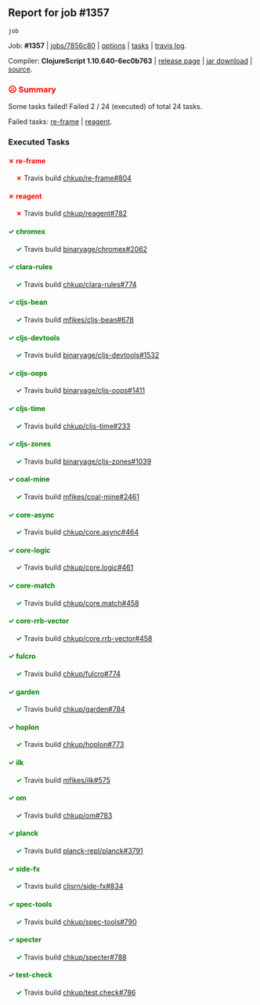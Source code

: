## Report for job #1357
```
job
```


Job: **#1357** | [jobs/7856c80](https://github.com/cljs-oss/canary/commit/7856c803decb6338e37a34665e9c9a803080a10f) | [options](options.edn) | [tasks](tasks.edn) | [travis log](https://travis-ci.org/cljs-oss/canary/builds/668696390).

Compiler: **ClojureScript 1.10.640-6ec0b763** | [release page](https://github.com/cljs-oss/canary/releases/tag/r1.10.640-6ec0b763) | [jar download](https://github.com/cljs-oss/canary/releases/download/r1.10.640-6ec0b763/clojurescript-1.10.640-6ec0b763.jar) | [source](https://github.com/clojure/clojurescript/commit/6ec0b763bbbef0a67964e05bc9c1d002455d75c7).

### <b style='color:red'>☹ Summary</b>

Some tasks failed! Failed 2 / 24 (executed) of total 24 tasks.

Failed tasks: [re-frame](#-re-frame) | [reagent](#-reagent).

### Executed Tasks

#### <b style='color:red'>&#x2717; re-frame</b>
&nbsp;&nbsp;&nbsp;&nbsp;<b style='color:red'>&#x2717;</b> Travis build [chkup/re-frame#804](https://travis-ci.org/chkup/re-frame/builds/668697582)<br>

#### <b style='color:red'>&#x2717; reagent</b>
&nbsp;&nbsp;&nbsp;&nbsp;<b style='color:red'>&#x2717;</b> Travis build [chkup/reagent#782](https://travis-ci.org/chkup/reagent/builds/668697590)<br>

#### <b style='color:green'>&#x2713; chromex</b>
&nbsp;&nbsp;&nbsp;&nbsp;<b style='color:green'>&#x2713;</b> Travis build [binaryage/chromex#2062](https://travis-ci.org/binaryage/chromex/builds/668697400)<br>

#### <b style='color:green'>&#x2713; clara-rules</b>
&nbsp;&nbsp;&nbsp;&nbsp;<b style='color:green'>&#x2713;</b> Travis build [chkup/clara-rules#774](https://travis-ci.org/chkup/clara-rules/builds/668697412)<br>

#### <b style='color:green'>&#x2713; cljs-bean</b>
&nbsp;&nbsp;&nbsp;&nbsp;<b style='color:green'>&#x2713;</b> Travis build [mfikes/cljs-bean#678](https://travis-ci.org/mfikes/cljs-bean/builds/668697414)<br>

#### <b style='color:green'>&#x2713; cljs-devtools</b>
&nbsp;&nbsp;&nbsp;&nbsp;<b style='color:green'>&#x2713;</b> Travis build [binaryage/cljs-devtools#1532](https://travis-ci.org/binaryage/cljs-devtools/builds/668697416)<br>

#### <b style='color:green'>&#x2713; cljs-oops</b>
&nbsp;&nbsp;&nbsp;&nbsp;<b style='color:green'>&#x2713;</b> Travis build [binaryage/cljs-oops#1411](https://travis-ci.org/binaryage/cljs-oops/builds/668697418)<br>

#### <b style='color:green'>&#x2713; cljs-time</b>
&nbsp;&nbsp;&nbsp;&nbsp;<b style='color:green'>&#x2713;</b> Travis build [chkup/cljs-time#233](https://travis-ci.org/chkup/cljs-time/builds/668697420)<br>

#### <b style='color:green'>&#x2713; cljs-zones</b>
&nbsp;&nbsp;&nbsp;&nbsp;<b style='color:green'>&#x2713;</b> Travis build [binaryage/cljs-zones#1039](https://travis-ci.org/binaryage/cljs-zones/builds/668697426)<br>

#### <b style='color:green'>&#x2713; coal-mine</b>
&nbsp;&nbsp;&nbsp;&nbsp;<b style='color:green'>&#x2713;</b> Travis build [mfikes/coal-mine#2461](https://travis-ci.org/mfikes/coal-mine/builds/668697440)<br>

#### <b style='color:green'>&#x2713; core-async</b>
&nbsp;&nbsp;&nbsp;&nbsp;<b style='color:green'>&#x2713;</b> Travis build [chkup/core.async#464](https://travis-ci.org/chkup/core.async/builds/668697446)<br>

#### <b style='color:green'>&#x2713; core-logic</b>
&nbsp;&nbsp;&nbsp;&nbsp;<b style='color:green'>&#x2713;</b> Travis build [chkup/core.logic#461](https://travis-ci.org/chkup/core.logic/builds/668697450)<br>

#### <b style='color:green'>&#x2713; core-match</b>
&nbsp;&nbsp;&nbsp;&nbsp;<b style='color:green'>&#x2713;</b> Travis build [chkup/core.match#458](https://travis-ci.org/chkup/core.match/builds/668697467)<br>

#### <b style='color:green'>&#x2713; core-rrb-vector</b>
&nbsp;&nbsp;&nbsp;&nbsp;<b style='color:green'>&#x2713;</b> Travis build [chkup/core.rrb-vector#458](https://travis-ci.org/chkup/core.rrb-vector/builds/668697473)<br>

#### <b style='color:green'>&#x2713; fulcro</b>
&nbsp;&nbsp;&nbsp;&nbsp;<b style='color:green'>&#x2713;</b> Travis build [chkup/fulcro#774](https://travis-ci.org/chkup/fulcro/builds/668697539)<br>

#### <b style='color:green'>&#x2713; garden</b>
&nbsp;&nbsp;&nbsp;&nbsp;<b style='color:green'>&#x2713;</b> Travis build [chkup/garden#784](https://travis-ci.org/chkup/garden/builds/668697492)<br>

#### <b style='color:green'>&#x2713; hoplon</b>
&nbsp;&nbsp;&nbsp;&nbsp;<b style='color:green'>&#x2713;</b> Travis build [chkup/hoplon#773](https://travis-ci.org/chkup/hoplon/builds/668697517)<br>

#### <b style='color:green'>&#x2713; ilk</b>
&nbsp;&nbsp;&nbsp;&nbsp;<b style='color:green'>&#x2713;</b> Travis build [mfikes/ilk#575](https://travis-ci.org/mfikes/ilk/builds/668697562)<br>

#### <b style='color:green'>&#x2713; om</b>
&nbsp;&nbsp;&nbsp;&nbsp;<b style='color:green'>&#x2713;</b> Travis build [chkup/om#783](https://travis-ci.org/chkup/om/builds/668697509)<br>

#### <b style='color:green'>&#x2713; planck</b>
&nbsp;&nbsp;&nbsp;&nbsp;<b style='color:green'>&#x2713;</b> Travis build [planck-repl/planck#3791](https://travis-ci.org/planck-repl/planck/builds/668697545)<br>

#### <b style='color:green'>&#x2713; side-fx</b>
&nbsp;&nbsp;&nbsp;&nbsp;<b style='color:green'>&#x2713;</b> Travis build [cljsrn/side-fx#834](https://travis-ci.org/cljsrn/side-fx/builds/668697552)<br>

#### <b style='color:green'>&#x2713; spec-tools</b>
&nbsp;&nbsp;&nbsp;&nbsp;<b style='color:green'>&#x2713;</b> Travis build [chkup/spec-tools#790](https://travis-ci.org/chkup/spec-tools/builds/668697594)<br>

#### <b style='color:green'>&#x2713; specter</b>
&nbsp;&nbsp;&nbsp;&nbsp;<b style='color:green'>&#x2713;</b> Travis build [chkup/specter#788](https://travis-ci.org/chkup/specter/builds/668697530)<br>

#### <b style='color:green'>&#x2713; test-check</b>
&nbsp;&nbsp;&nbsp;&nbsp;<b style='color:green'>&#x2713;</b> Travis build [chkup/test.check#786](https://travis-ci.org/chkup/test.check/builds/668697603)<br>
